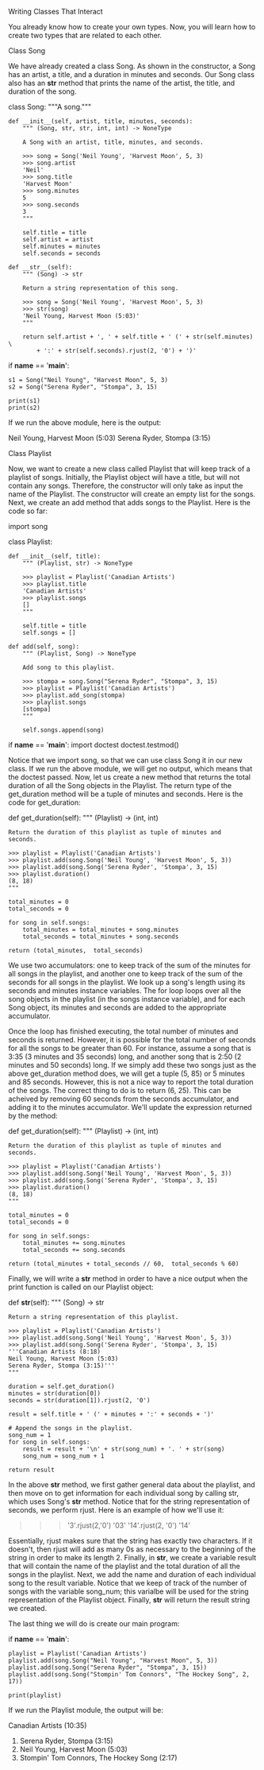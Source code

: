 Writing Classes That Interact

You already know how to create your own types. Now, you will learn how to create two types that are related to each other.

Class Song

We have already created a class Song. As shown in the constructor, a Song has an artist, a title, and a duration in minutes and seconds. Our Song class also has an __str__ method that prints the name of the artist, the title, and duration of the song.

class Song:
    """A song."""

    def __init__(self, artist, title, minutes, seconds):
        """ (Song, str, str, int, int) -> NoneType

        A Song with an artist, title, minutes, and seconds.

        >>> song = Song('Neil Young', 'Harvest Moon', 5, 3)
        >>> song.artist
        'Neil'
        >>> song.title
        'Harvest Moon'
        >>> song.minutes
        5
        >>> song.seconds
        3
        """

        self.title = title
        self.artist = artist
        self.minutes = minutes
        self.seconds = seconds

    def __str__(self):
        """ (Song) -> str

        Return a string representation of this song.

        >>> song = Song('Neil Young', 'Harvest Moon', 5, 3)
        >>> str(song)
        'Neil Young, Harvest Moon (5:03)'
        """

        return self.artist + ', ' + self.title + ' (' + str(self.minutes) \
            + ':' + str(self.seconds).rjust(2, '0') + ')'

if __name__ == '__main__':

    s1 = Song("Neil Young", "Harvest Moon", 5, 3)
    s2 = Song("Serena Ryder", "Stompa", 3, 15)

    print(s1)
    print(s2)
	
If we run the above module, here is the output:

>>>
Neil Young, Harvest Moon (5:03)
Serena Ryder, Stompa (3:15)
>>> 
	
Class Playlist

Now, we want to create a new class called Playlist that will keep track of a playlist of songs. Initially, the Playlist object will have a title, but will not contain any songs. Therefore, the constructor will only take as input the name of the Playlist. The constructor will create an empty list for the songs. Next, we create an add method that adds songs to the Playlist. Here is the code so far:

import song	

class Playlist:

    def __init__(self, title):
        """ (Playlist, str) -> NoneType

        >>> playlist = Playlist('Canadian Artists')
        >>> playlist.title
        'Canadian Artists'
        >>> playlist.songs
        []
        """

        self.title = title
        self.songs = []

    def add(self, song):
        """ (Playlist, Song) -> NoneType

        Add song to this playlist.

        >>> stompa = song.Song("Serena Ryder", "Stompa", 3, 15)
        >>> playlist = Playlist('Canadian Artists')
        >>> playlist.add_song(stompa)
        >>> playlist.songs
        [stompa]
        """

        self.songs.append(song)
        
if __name__ == '__main__':
    import doctest
    doctest.testmod()
	
Notice that we import song, so that we can use class Song it in our new class. If we run the above module, we will get no output, which means that the doctest passed. Now, let us create a new method that returns the total duration of all the Song objects in the Playlist. The return type of the get_duration method will be a tuple of minutes and seconds. Here is the code for get_duration:

def get_duration(self):
    """ (Playlist) -> (int, int)

    Return the duration of this playlist as tuple of minutes and
    seconds.

    >>> playlist = Playlist('Canadian Artists')
    >>> playlist.add(song.Song('Neil Young', 'Harvest Moon', 5, 3))
    >>> playlist.add(song.Song('Serena Ryder', 'Stompa', 3, 15)
    >>> playlist.duration()
    (8, 18)
    """

    total_minutes = 0
    total_seconds = 0

    for song in self.songs:
        total_minutes = total_minutes + song.minutes
        total_seconds = total_minutes + song.seconds

    return (total_minutes,  total_seconds)
	
We use two accumulators: one to keep track of the sum of the minutes for all songs in the playlist, and another one to keep track of the sum of the seconds for all songs in the playlist. We look up a song's length using its seconds and minutes instance variables. The for loop loops over all the song objects in the playlist (in the songs instance variable), and for each Song object, its minutes and seconds are added to the appropriate accumulator.

Once the loop has finished executing, the total number of minutes and seconds is returned. However, it is possible for the total number of seconds for all the songs to be greater than 60. For instance, assume a song that is 3:35 (3 minutes and 35 seconds) long, and another song that is 2:50 (2 minutes and 50 seconds) long. If we simply add these two songs just as the above get_duration method does, we will get a tuple (5, 85) or 5 minutes and 85 seconds. However, this is not a nice way to report the total duration of the songs. The correct thing to do is to return (6, 25). This can be acheived by removing 60 seconds from the seconds accumulator, and adding it to the minutes accumulator. We'll update the expression returned by the method:

def get_duration(self):
    """ (Playlist) -> (int, int)

    Return the duration of this playlist as tuple of minutes and
    seconds.

    >>> playlist = Playlist('Canadian Artists')
    >>> playlist.add(song.Song('Neil Young', 'Harvest Moon', 5, 3))
    >>> playlist.add(song.Song('Serena Ryder', 'Stompa', 3, 15)
    >>> playlist.duration()
    (8, 18)
    """

    total_minutes = 0
    total_seconds = 0

    for song in self.songs:
        total_minutes += song.minutes
        total_seconds += song.seconds

    return (total_minutes + total_seconds // 60,  total_seconds % 60)
    
Finally, we will write a __str__ method in order to have a nice output when the print function is called on our Playlist object:

def __str__(self):
    """ (Song) -> str

    Return a string representation of this playlist.

    >>> playlist = Playlist('Canadian Artists')
    >>> playlist.add(song.Song('Neil Young', 'Harvest Moon', 5, 3))
    >>> playlist.add(song.Song('Serena Ryder', 'Stompa', 3, 15)
    '''Canadian Artists (8:18)
    Neil Young, Harvest Moon (5:03)
    Serena Ryder, Stompa (3:15)'''
    """

    duration = self.get_duration()
    minutes = str(duration[0])
    seconds = str(duration[1]).rjust(2, '0')

    result = self.title + ' (' + minutes + ':' + seconds + ')'

    # Append the songs in the playlist.
    song_num = 1
    for song in self.songs:
        result = result + '\n' + str(song_num) + '. ' + str(song)
        song_num = song_num + 1

    return result
    
In the above __str__ method, we first gather general data about the playlist, and then move on to get information for each individual song by calling str, which uses Song's __str__ method. Notice that for the string representation of seconds, we perform rjust. Here is an example of how we'll use it:

>>> '3'.rjust(2,'0')
'03'
>>> '14'.rjust(2, '0')
'14'
    
Essentially, rjust makes sure that the string has exactly two characters. If it doesn't, then rjust will add as many 0s as necessary to the beginning of the string in order to make its length 2. Finally, in __str__, we create a variable result that will contain the name of the playlist and the total duration of all the songs in the playlist. Next, we add the name and duration of each individual song to the result variable. Notice that we keep of track of the number of songs with the variable song_num; this varialbe will be used for the string representation of the Playlist object. Finally, __str__ will return the result string we created.

The last thing we will do is create our main program:

if __name__ == '__main__':

    playlist = Playlist('Canadian Artists')
    playlist.add(song.Song("Neil Young", "Harvest Moon", 5, 3))
    playlist.add(song.Song("Serena Ryder", "Stompa", 3, 15))
    playlist.add(song.Song("Stompin' Tom Connors", "The Hockey Song", 2, 17))

    print(playlist)
    
If we run the Playlist module, the output will be:

>>>
Canadian Artists (10:35)
1. Serena Ryder, Stompa (3:15)
2. Neil Young, Harvest Moon (5:03)
3. Stompin' Tom Connors, The Hockey Song (2:17)
>>>